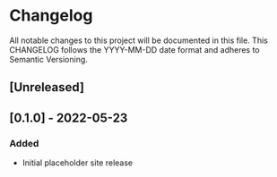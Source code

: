 # Changelog

All notable changes to this project will be documented in this file. This CHANGELOG follows the YYYY-MM-DD date format and adheres to Semantic Versioning.

## [Unreleased]

## [0.1.0] - 2022-05-23

### Added

- Initial placeholder site release
